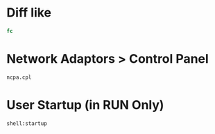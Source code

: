 # Diff like
```bat
fc
```

# Network Adaptors > Control Panel
```bat
ncpa.cpl
```

# User Startup (in RUN Only)
```bat
shell:startup
```

